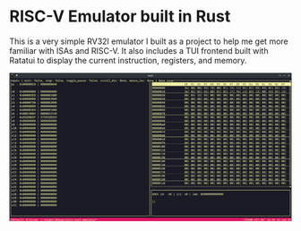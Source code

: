 # RISC-V Emulator built in Rust

This is a very simple RV32I emulator I built as a project to help me get more familiar with ISAs and RISC-V.
It also includes a TUI frontend built with Ratatui to display the current instruction, registers, and memory.

![a screenshot of the tui running an example program](readme_screenshot.png)
